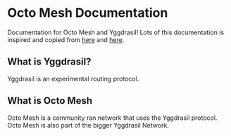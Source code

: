# Octo Mesh Documentation
Documentation for Octo Mesh and Yggdrasil! Lots of this documentation is inspired and copied from [here](https://yggdrasil-network.github.io/) and [here](http://docs.meshwith.me).

## What is Yggdrasil?
Yggdrasil is an experimental routing protocol.

## What is Octo Mesh
Octo Mesh is a community ran network that uses the Yggdrasil protocol. Octo Mesh is also part of the bigger Yggdrasil Network.
